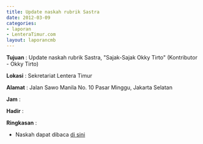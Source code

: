 ```yaml
---
title: Update naskah rubrik Sastra
date: 2012-03-09
categories:
- laporan
- LenteraTimur.com
layout: laporancmb
---
```



**Tujuan** : Update naskah rubrik Sastra, "Sajak-Sajak Okky Tirto" (Kontributor - Okky Tirto)

**Lokasi** : Sekretariat Lentera Timur

**Alamat** : Jalan Sawo Manila No. 10 Pasar Minggu, Jakarta Selatan

**Jam** : 

**Hadir** : 

**Ringkasan** : 
* Naskah dapat dibaca [di sini](http://www.lenteratimur.com/2012/03/sajak-sajak-okky-tirto/)
